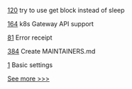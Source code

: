 
[120](https://github.com/hyperledger/fabric-admin-sdk/pull/120) try to use get block instead of sleep

[164](https://github.com/hyperledger/bevel-operator-fabric/pull/164) k8s Gateway API support

[81](https://github.com/hyperledger/firefly-evmconnect/pull/81) Error receipt

[384](https://github.com/hyperledger-labs/minifabric/pull/384) Create MAINTAINERS.md

[1](https://github.com/hyperledger/indy-blssignatures-rs/pull/1) Basic settings


[See more >>>](https://start-here.hyperledger.org/pull-requests)

